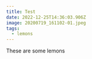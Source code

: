 ```yaml
---
title: Test
date: 2022-12-25T14:36:03.906Z
image: 20200719_161102-01.jpeg
tags:
  - lemons
---
```

T﻿hese are some lemons